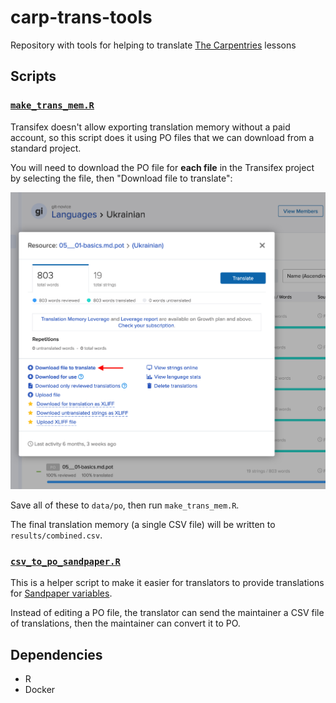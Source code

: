 # carp-trans-tools

Repository with tools for helping to translate [The Carpentries](https://carpentries.org) lessons

## Scripts

### [`make_trans_mem.R`](make_trans_mem.R)

Transifex doesn't allow exporting translation memory without a paid account, so this script does it using PO files that we can download from a standard project.

You will need to download the PO file for **each file** in the Transifex project by selecting the file, then "Download file to translate":

![](transifex_screenshot.png)

Save all of these to `data/po`, then run `make_trans_mem.R`.

The final translation memory (a single CSV file) will be written to `results/combined.csv`.

### [`csv_to_po_sandpaper.R`](csv_to_po_sandpaper.R)

This is a helper script to make it easier for translators to provide translations for [Sandpaper variables](https://carpentries.github.io/sandpaper/articles/translations.html#list-of-translation-variables).

Instead of editing a PO file, the translator can send the maintainer a CSV file of translations, then the maintainer can convert it to PO.

## Dependencies

- R
- Docker